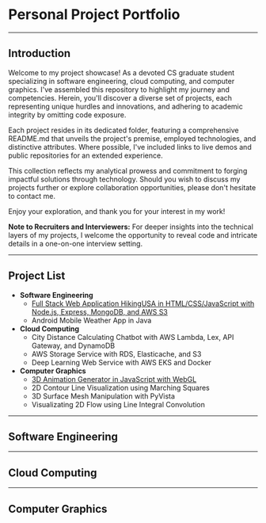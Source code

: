 # Personal Project Portfolio
---
## Introduction
Welcome to my project showcase! As a devoted CS graduate student specializing in software engineering, cloud computing, and computer graphics. I've assembled this repository to highlight my journey and competencies. Herein, you'll discover a diverse set of projects, each representing unique hurdles and innovations, and adhering to academic integrity by omitting code exposure.

Each project resides in its dedicated folder, featuring a comprehensive README.md that unveils the project's premise, employed technologies, and distinctive attributes. Where possible, I've included links to live demos and public repositories for an extended experience.

This collection reflects my analytical prowess and commitment to forging impactful solutions through technology. Should you wish to discuss my projects further or explore collaboration opportunities, please don't hesitate to contact me.

Enjoy your exploration, and thank you for your interest in my work!

**Note to Recruiters and Interviewers:**
For deeper insights into the technical layers of my projects, I welcome the opportunity to reveal code and intricate details in a one-on-one interview setting.

---
## Project List
- **Software Engineering**
    - [Full Stack Web Application HikingUSA in HTML/CSS/JavaScript with Node.js, Express, MongoDB, and AWS S3](https://github.com/RavenLou/HikingUSA)
    - Android Mobile Weather App in Java
- **Cloud Computing**
    - City Distance Calculating Chatbot with AWS Lambda, Lex, API Gateway, and DynamoDB
    - AWS Storage Service with RDS, Elasticache, and S3
    - Deep Learning Web Service with AWS EKS and Docker
- **Computer Graphics**
    - [3D Animation Generator in JavaScript with WebGL](3DAnimationProject)
    - 2D Contour Line Visualization using Marching Squares
    - 3D Surface Mesh Manipulation with PyVista
    - Visualizating 2D Flow using Line Integral Convolution

---
## Software Engineering
---
## Cloud Computing
---
## Computer Graphics